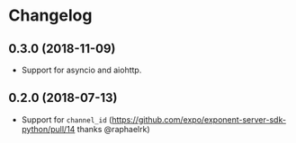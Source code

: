 # Changelog

0.3.0 (2018-11-09)
------------------

- Support for asyncio and aiohttp.

0.2.0 (2018-07-13)
------------------

- Support for `channel_id` (https://github.com/expo/exponent-server-sdk-python/pull/14 thanks @raphaelrk)
